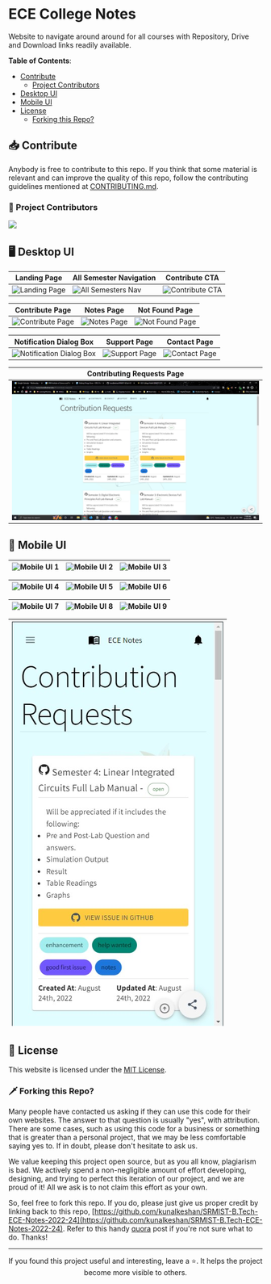 # ECE College Notes

Website to navigate around around for all courses with Repository, Drive and Download links readily available.

**Table of Contents**:

- [Contribute](#-contribute)
  - [Project Contributors](#-project-contributors)
- [Desktop UI](#-desktop-ui)
- [Mobile UI](#-mobile-ui)
- [License](#-license)
  - [Forking this Repo?](#-forking-this-repo)

## 📥 Contribute

Anybody is free to contribute to this repo. If you think that some material is relevant and can improve the quality of this repo, follow the contributing guidelines mentioned at [CONTRIBUTING.md](./CONTRIBUTING.md).

### 🦸 Project Contributors

<a href="https://github.com/kunalkeshan/SRMIST-B.Tech-ECE-Notes-2022-24/graphs/contributors">
  <img src="https://contrib.rocks/image?repo=kunalkeshan/SRMIST-B.Tech-ECE-Notes-2022-24" />
</a>

## 🖥️ Desktop UI

| Landing Page | All Semester Navigation | Contribute CTA |
| --- | --- | --- |
| ![Landing Page](./assets/ui/landing.jpg) | ![All Semesters Nav](./assets/ui/semester-navigation.jpg) | ![Contribute CTA](./assets/ui/home-contribute.jpg) |

| Contribute Page | Notes Page | Not Found Page |
| --- | --- | --- |
| ![Contribute Page](./assets/ui/contribution-page.jpg) | ![Notes Page](./assets/ui/notes-page.jpg) | ![Not Found Page](./assets/ui/not-found-page.jpg) |

| Notification Dialog Box | Support Page | Contact Page |
| --- | --- | --- |
| ![Notification Dialog Box](./assets/ui/notification-dialog.jpg) | ![Support Page](./assets/ui/support-page.jpg) | ![Contact Page](./assets/ui/contact-page.jpg) |

| Contributing Requests Page |
| --- |
| ![Contributing Requests Page](./assets/ui/contributing-requests-page.jpg) | 

## 📱 Mobile UI

| ![Mobile UI 1](./assets/ui/m1.jpg) | ![Mobile UI 2](./assets/ui/m2.jpg) | ![Mobile UI 3](./assets/ui/m3.jpg) |
| --- | --- | --- |

| ![Mobile UI 4](./assets/ui/m4.jpg) | ![Mobile UI 5](./assets/ui/m5.jpg) | ![Mobile UI 6](./assets/ui/m6.jpg) |
| --- | --- | --- |

| ![Mobile UI 7](./assets/ui/m7.jpg) | ![Mobile UI 8](./assets/ui/m8.jpg) | ![Mobile UI 9](./assets/ui/m9.jpg) |
| --- | --- | --- |

| ![Mobile UI 10](./assets/ui/m10.jpg) |
| --- |

## 📃 License

This website is licensed under the [MIT License](./LICENSE).


### 🗡️ Forking this Repo?

Many people have contacted us asking if they can use this code for their own websites. The answer to that question is usually "yes", with attribution. There are some cases, such as using this code for a business or something that is greater than a personal project, that we may be less comfortable saying yes to. If in doubt, please don't hesitate to ask us.

We value keeping this project open source, but as you all know, plagiarism is bad. We actively spend a non-negligible amount of effort developing, designing, and trying to perfect this iteration of our project, and we are proud of it! All we ask is to not claim this effort as your own.

So, feel free to fork this repo. If you do, please just give us proper credit by linking back to this repo, [https://github.com/kunalkeshan/SRMIST-B.Tech-ECE-Notes-2022-24](https://github.com/kunalkeshan/SRMIST-B.Tech-ECE-Notes-2022-24). Refer to this handy [quora](https://www.quora.com/Is-it-bad-to-copy-other-peoples-code) post if you're not sure what to do. Thanks!

--- 

<p align="center">
If you found this project useful and interesting, leave a ⭐. It helps the project become more visible to others.
</p>
